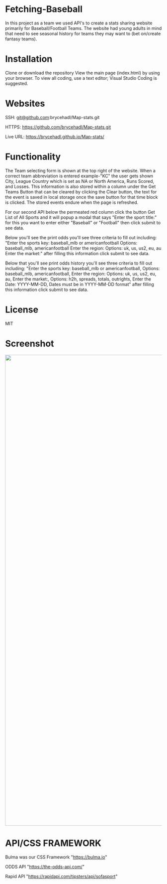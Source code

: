 # Fetching-Baseball
In this project as a team we used API's to create a stats sharing website primarily for Baseball/Football Teams. The website had young adults in mind that need to see seasonal history for teams they may want to (bet on/create fantasy teams).
# Installation
Clone or download the repository
View the main page (index.html) by using your browser.
To view all coding, use a text editor; Visual Studio Coding is suggested.
# Websites
SSH: git@github.com:brycehadl/Map-stats.git

HTTPS: https://github.com/brycehadl/Map-stats.git

Live URL: https://brycehadl.github.io/Map-stats/
# Functionality
The Team selecting form is shown at the top right of the website.
When a correct team abbreviation is entered example-"KC" the user gets shown City, League Country which is set as NA or North America, Runs Scored, and Losses.
This information is also stored within a column under the Get Teams Button that can be cleared by clicking the Clear button, the text for the event is saved in local storage once the save button for that time block is clicked.
The stored events endure when the page is refreshed.

For our second API below the permeated red column click the button Get List of All Sports and it will popup a modal that says "Enter the sport title:" 
for this you want to enter either "Baseball" or "Football" then click submit to see data.

Below you'll see the print odds you'll see three criteria to fill out including: "Enter the sports key: baseball_mlb or americanfootball
Options: baseball_mlb, americanfootball Enter the region: Options: uk, us, us2, eu, au Enter the market:" after filling this information click submit to see data.

Below that you'll see print odds history you'll see three criteria to fill out including: "Enter the sports key: baseball_mlb or americanfootball,
Options: baseball_mlb, americanfootball, Enter the region: Options: uk, us, us2, eu, au, Enter the market:, Options: h2h, spreads, totals, outrights, Enter the Date: YYYY-MM-DD, Dates must be in YYYY-MM-DD format" after filling this information click submit to see data.
# License
MIT
# Screenshot
<img width="1512" src="https://github.com/brycehadl/Map-stats/assets/133932050/3910d1b1-abe3-4507-9378-f81ddd2be2f3">


# API/CSS FRAMEWORK
  Bulma was our CSS Framework "https://bulma.io"
  
  ODDS API "https://the-odds-api.com/"

  Rapid API "https://rapidapi.com/tipsters/api/sofasport"
